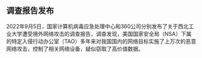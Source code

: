 ## 调查报告发布
2022年9月5日，国家计算机病毒应急处理中心和360公司分别发布了关于西北工业大学遭受境外网络攻击的调查报告，调查发现，美国国家安全局（NSA）下属的特定入侵行动办公室（TAO）多年来对我国国内的网络目标实施了上万次的恶意网络攻击，控制了相关网络设备，疑似窃取了高价值数据。

